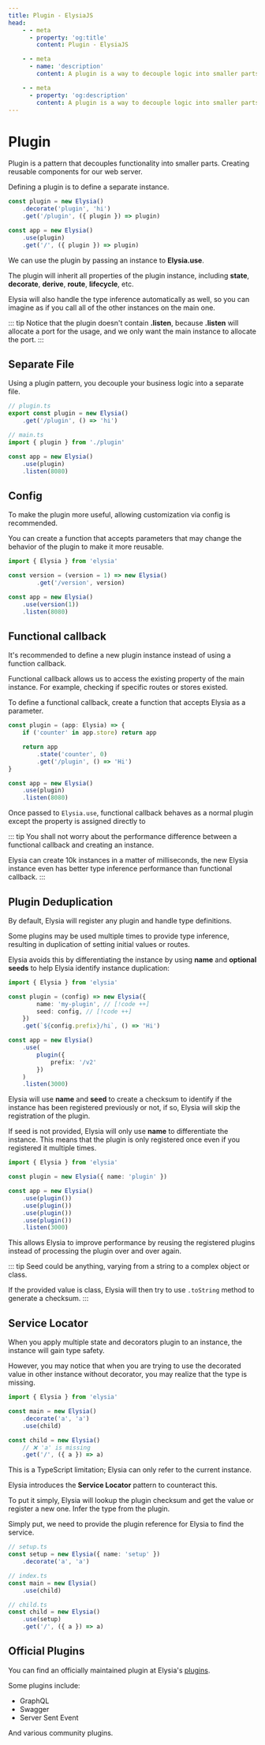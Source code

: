 ```yaml
---
title: Plugin - ElysiaJS
head:
    - - meta
      - property: 'og:title'
        content: Plugin - ElysiaJS

    - - meta
      - name: 'description'
        content: A plugin is a way to decouple logic into smaller parts, defining reusable components across the server. Plugin can register by using `use`, registering a plugin will combine types between plugin and current instance, and the scope of hooks, and schema get merged too.

    - - meta
      - property: 'og:description'
        content: A plugin is a way to decouple logic into smaller parts, defining reusable components across the server. Plugin can register by using `use`, registering a plugin will combine types between plugin and current instance, and the scope of hooks, and schema get merged too.
---
```


# Plugin

Plugin is a pattern that decouples functionality into smaller parts. Creating reusable components for our web server.

Defining a plugin is to define a separate instance.

```typescript
const plugin = new Elysia()
    .decorate('plugin', 'hi')
    .get('/plugin', ({ plugin }) => plugin)

const app = new Elysia()
    .use(plugin)
    .get('/', ({ plugin }) => plugin)
```

We can use the plugin by passing an instance to **Elysia.use**.

The plugin will inherit all properties of the plugin instance, including **state**, **decorate**, **derive**, **route**, **lifecycle**, etc.

Elysia will also handle the type inference automatically as well, so you can imagine as if you call all of the other instances on the main one.

::: tip
Notice that the plugin doesn't contain **.listen**, because **.listen** will allocate a port for the usage, and we only want the main instance to allocate the port.
:::

## Separate File

Using a plugin pattern, you decouple your business logic into a separate file.

```typescript
// plugin.ts
export const plugin = new Elysia()
    .get('/plugin', () => 'hi')

// main.ts
import { plugin } from './plugin'

const app = new Elysia()
    .use(plugin)
    .listen(8080)
```

## Config

To make the plugin more useful, allowing customization via config is recommended.

You can create a function that accepts parameters that may change the behavior of the plugin to make it more reusable.

```typescript
import { Elysia } from 'elysia'

const version = (version = 1) => new Elysia()
        .get('/version', version)

const app = new Elysia()
    .use(version(1))
    .listen(8080)
```

## Functional callback​

It's recommended to define a new plugin instance instead of using a function callback.

Functional callback allows us to access the existing property of the main instance. For example, checking if specific routes or stores existed.

To define a functional callback, create a function that accepts Elysia as a parameter.

```typescript
const plugin = (app: Elysia) => {
    if ('counter' in app.store) return app

    return app
        .state('counter', 0)
        .get('/plugin', () => 'Hi')
}

const app = new Elysia()
    .use(plugin)
    .listen(8080)
```

Once passed to `Elysia.use`, functional callback behaves as a normal plugin except the property is assigned directly to

::: tip
You shall not worry about the performance difference between a functional callback and creating an instance.

Elysia can create 10k instances in a matter of milliseconds, the new Elysia instance even has better type inference performance than functional callback.
:::

## Plugin Deduplication

By default, Elysia will register any plugin and handle type definitions.

Some plugins may be used multiple times to provide type inference, resulting in duplication of setting initial values or routes.

Elysia avoids this by differentiating the instance by using **name** and **optional seeds** to help Elysia identify instance duplication:

```typescript
import { Elysia } from 'elysia'

const plugin = (config) => new Elysia({
        name: 'my-plugin', // [!code ++]
        seed: config, // [!code ++]
    })
    .get(`${config.prefix}/hi`, () => 'Hi')

const app = new Elysia()
    .use(
        plugin({
            prefix: '/v2'
        })
    )
    .listen(3000)
```

Elysia will use **name** and **seed** to create a checksum to identify if the instance has been registered previously or not, if so, Elysia will skip the registration of the plugin.

If seed is not provided, Elysia will only use **name** to differentiate the instance. This means that the plugin is only registered once even if you registered it multiple times.

```typescript
import { Elysia } from 'elysia'

const plugin = new Elysia({ name: 'plugin' })

const app = new Elysia()
    .use(plugin())
    .use(plugin())
    .use(plugin())
    .use(plugin())
    .listen(3000)
```

This allows Elysia to improve performance by reusing the registered plugins instead of processing the plugin over and over again.

::: tip
Seed could be anything, varying from a string to a complex object or class.

If the provided value is class, Elysia will then try to use `.toString` method to generate a checksum.
:::

## Service Locator
When you apply multiple state and decorators plugin to an instance, the instance will gain type safety.

However, you may notice that when you are trying to use the decorated value in other instance without decorator, you may realize that the type is missing.

```typescript
import { Elysia } from 'elysia'

const main = new Elysia()
    .decorate('a', 'a')
    .use(child)

const child = new Elysia()
    // ❌ 'a' is missing
    .get('/', ({ a }) => a)
```

This is a TypeScript limitation; Elysia can only refer to the current instance.

Elysia introduces the **Service Locator** pattern to counteract this.

To put it simply, Elysia will lookup the plugin checksum and get the value or register a new one. Infer the type from the plugin.

Simply put, we need to provide the plugin reference for Elysia to find the service.

```typescript
// setup.ts
const setup = new Elysia({ name: 'setup' })
    .decorate('a', 'a')

// index.ts
const main = new Elysia()
    .use(child)

// child.ts
const child = new Elysia()
    .use(setup)
    .get('/', ({ a }) => a)
```

## Official Plugins

You can find an officially maintained plugin at Elysia's [plugins](/plugins/overview).

Some plugins include:
- GraphQL
- Swagger
- Server Sent Event

And various community plugins.
